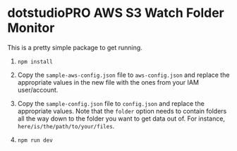# dotstudioPRO AWS S3 Watch Folder Monitor

This is a pretty simple package to get running.

1. `npm install`

2. Copy the `sample-aws-config.json` file to `aws-config.json` and replace the appropriate values in the new file with the ones from your IAM user/account.

3. Copy the `sample-config.json` file to `config.json` and replace the appropriate values. Note that the `folder` option needs to contain folders all the way down to the folder you want to get data out of. For instance, `here/is/the/path/to/your/files`.

4. `npm run dev`